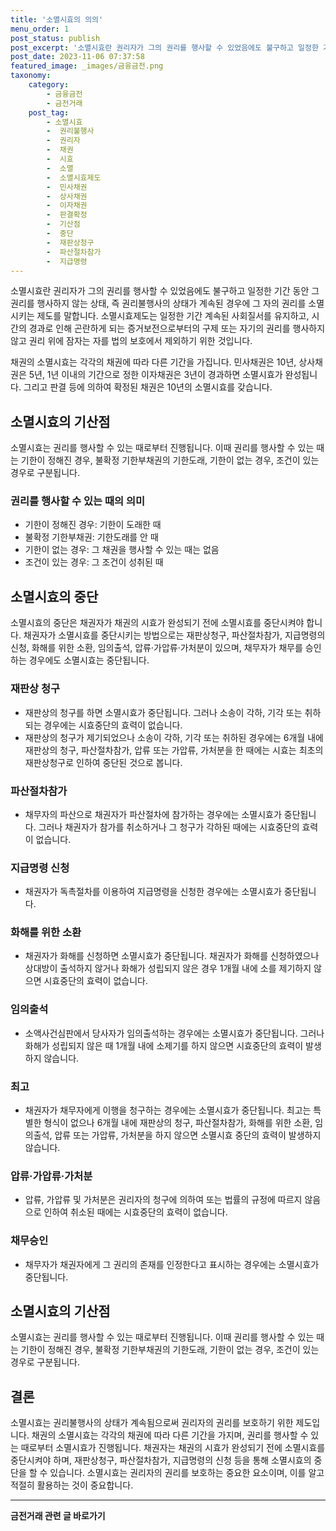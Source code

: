 ```yaml
---
title: '소멸시효의 의의'
menu_order: 1
post_status: publish
post_excerpt: '소멸시효란 권리자가 그의 권리를 행사할 수 있었음에도 불구하고 일정한 기간 동안 그 권리를 행사하지 않는 상태, 즉 권리불행사의 상태가 계속된 경우에 그 자의 권리를 소멸시키는 제도를 말합니다. 소멸시효제도는 일정한 기간 계속된 사회질서를 유지하고, 시간의 경과로 인해 곤란하게 되는 증거보전으로부터의 구제 또는 자기의 권리를 행사하지 않고 권리 위에 잠자는 자를 법의 보호에서 제외하기 위한 것입니다.'
post_date: 2023-11-06 07:37:58
featured_image: _images/금융금전.png
taxonomy:
    category:
        - 금융금전
        - 금전거래
    post_tag:
        - 소멸시효
        -  권리불행사
        -  권리자
        -  채권
        -  시효
        -  소멸
        -  소멸시효제도
        -  민사채권
        -  상사채권
        -  이자채권
        -  판결확정
        -  기산점
        -  중단
        -  재판상청구
        -  파산절차참가
        -  지급명령
---
```



소멸시효란 권리자가 그의 권리를 행사할 수 있었음에도 불구하고 일정한 기간 동안 그 권리를 행사하지 않는 상태, 즉 권리불행사의 상태가 계속된 경우에 그 자의 권리를 소멸시키는 제도를 말합니다. 소멸시효제도는 일정한 기간 계속된 사회질서를 유지하고, 시간의 경과로 인해 곤란하게 되는 증거보전으로부터의 구제 또는 자기의 권리를 행사하지 않고 권리 위에 잠자는 자를 법의 보호에서 제외하기 위한 것입니다.

채권의 소멸시효는 각각의 채권에 따라 다른 기간을 가집니다. 민사채권은 10년, 상사채권은 5년, 1년 이내의 기간으로 정한 이자채권은 3년이 경과하면 소멸시효가 완성됩니다. 그리고 판결 등에 의하여 확정된 채권은 10년의 소멸시효를 갖습니다.

## 소멸시효의 기산점

소멸시효는 권리를 행사할 수 있는 때로부터 진행됩니다. 이때 권리를 행사할 수 있는 때는 기한이 정해진 경우, 불확정 기한부채권의 기한도래, 기한이 없는 경우, 조건이 있는 경우로 구분됩니다.

### 권리를 행사할 수 있는 때의 의미

- 기한이 정해진 경우: 기한이 도래한 때
- 불확정 기한부채권: 기한도래를 안 때
- 기한이 없는 경우: 그 채권을 행사할 수 있는 때는 없음
- 조건이 있는 경우: 그 조건이 성취된 때

## 소멸시효의 중단

소멸시효의 중단은 채권자가 채권의 시효가 완성되기 전에 소멸시효를 중단시켜야 합니다. 채권자가 소멸시효를 중단시키는 방법으로는 재판상청구, 파산절차참가, 지급명령의 신청, 화해를 위한 소환, 임의출석, 압류·가압류·가처분이 있으며, 채무자가 채무를 승인하는 경우에도 소멸시효는 중단됩니다.

### 재판상 청구

- 재판상의 청구를 하면 소멸시효가 중단됩니다. 그러나 소송이 각하, 기각 또는 취하되는 경우에는 시효중단의 효력이 없습니다.
- 재판상의 청구가 제기되었으나 소송이 각하, 기각 또는 취하된 경우에는 6개월 내에 재판상의 청구, 파산절차참가, 압류 또는 가압류, 가처분을 한 때에는 시효는 최초의 재판상청구로 인하여 중단된 것으로 봅니다.

### 파산절차참가

- 채무자의 파산으로 채권자가 파산절차에 참가하는 경우에는 소멸시효가 중단됩니다. 그러나 채권자가 참가를 취소하거나 그 청구가 각하된 때에는 시효중단의 효력이 없습니다.

### 지급명령 신청

- 채권자가 독촉절차를 이용하여 지급명령을 신청한 경우에는 소멸시효가 중단됩니다.

### 화해를 위한 소환

- 채권자가 화해를 신청하면 소멸시효가 중단됩니다. 채권자가 화해를 신청하였으나 상대방이 출석하지 않거나 화해가 성립되지 않은 경우 1개월 내에 소를 제기하지 않으면 시효중단의 효력이 없습니다.

### 임의출석

- 소액사건심판에서 당사자가 임의출석하는 경우에는 소멸시효가 중단됩니다. 그러나 화해가 성립되지 않은 때 1개월 내에 소제기를 하지 않으면 시효중단의 효력이 발생하지 않습니다.

### 최고

- 채권자가 채무자에게 이행을 청구하는 경우에는 소멸시효가 중단됩니다. 최고는 특별한 형식이 없으나 6개월 내에 재판상의 청구, 파산절차참가, 화해를 위한 소환, 임의출석, 압류 또는 가압류, 가처분을 하지 않으면 소멸시효 중단의 효력이 발생하지 않습니다.

### 압류·가압류·가처분

- 압류, 가압류 및 가처분은 권리자의 청구에 의하여 또는 법률의 규정에 따르지 않음으로 인하여 취소된 때에는 시효중단의 효력이 없습니다.

### 채무승인

- 채무자가 채권자에게 그 권리의 존재를 인정한다고 표시하는 경우에는 소멸시효가 중단됩니다.

## 소멸시효의 기산점

소멸시효는 권리를 행사할 수 있는 때로부터 진행됩니다. 이때 권리를 행사할 수 있는 때는 기한이 정해진 경우, 불확정 기한부채권의 기한도래, 기한이 없는 경우, 조건이 있는 경우로 구분됩니다.


## 결론

소멸시효는 권리불행사의 상태가 계속됨으로써 권리자의 권리를 보호하기 위한 제도입니다. 채권의 소멸시효는 각각의 채권에 따라 다른 기간을 가지며, 권리를 행사할 수 있는 때로부터 소멸시효가 진행됩니다. 채권자는 채권의 시효가 완성되기 전에 소멸시효를 중단시켜야 하며, 재판상청구, 파산절차참가, 지급명령의 신청 등을 통해 소멸시효의 중단을 할 수 있습니다.  소멸시효는 권리자의 권리를 보호하는 중요한 요소이며, 이를 알고 적절히 활용하는 것이 중요합니다.
<!-- wp:separator -->
<hr class="wp-block-separator has-alpha-channel-opacity"/>
<!-- /wp:separator -->

<!-- wp:group {"backgroundColor":"base","layout":{"type":"constrained"}} -->
<div class="wp-block-group has-base-background-color has-background"><!-- wp:paragraph {"align":"center","fontSize":"medium"} -->
<p class="has-text-align-center has-large-font-size"><strong>금전거래 관련 글 바로가기</strong></p>
<!-- /wp:paragraph -->


<!-- wp:latest-posts
{"categories":[{"id":13538,"count":19,"description":"","link":"https://uknowlaw.com/category/%ea%b8%88%ec%a0%84%ea%b1%b0%eb%9e%98/","name":"금전거래","slug":"금전거래","taxonomy":"category","parent":0,"meta":[],"_links":{"self":[{"href":"https://uknowlaw.com/wp-json/wp/v2/categories/13538"}],"collection":[{"href":"https://uknowlaw.com/wp-json/wp/v2/categories"}],"about":[{"href":"https://uknowlaw.com/wp-json/wp/v2/taxonomies/category"}],"wp:post_type":[{"href":"https://uknowlaw.com/wp-json/wp/v2/posts?categories=13538"}],"curies":[{"name":"wp","href":"https://api.w.org/{rel}","templated":true}]}}],"postsToShow":100,"excerptLength":28,"postLayout":"grid","columns":2,"featuredImageAlign":"left","featuredImageSizeSlug":"large","fontSize":"small"} /--></div>
<!-- /wp:group -->